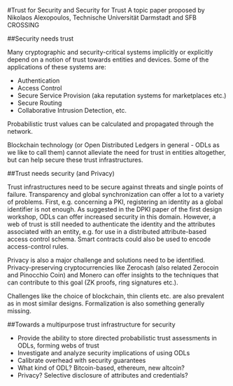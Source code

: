 #Trust for Security and Security for Trust
A topic paper proposed by Nikolaos Alexopoulos, Technische Universität Darmstadt and SFB CROSSING

##Security needs trust

Many cryptographic and security-critical systems implicitly or explicitly depend on a notion of
trust towards entities and devices. Some of the applications of these systems are:

* Authentication
* Access Control
* Secure Service Provision (aka reputation systems for marketplaces etc.)
* Secure Routing
* Collaborative Intrusion Detection, etc.

Probabilistic trust values can be calculated and propagated through the network.

Blockchain technology (or Open Distributed Ledgers in general - ODLs as we like
to call them)
cannot alleviate the need for trust in entities altogether, but can help secure these
trust infrastructures.

##Trust needs security (and Privacy)

Trust infrastructures need to be secure against threats and single points of
failure. Transparency and global synchronization can offer a lot to
a variety of problems. First, e.g. concerning a PKI, registering an identity
as a global identifier is not enough. As suggested in the DPKI paper of the
first design workshop, ODLs can offer increased security in this domain.
However, a web of trust is still needed to authenticate the identity and
the attributes associated with an entity, e.g. for use in a distributed
attribute-based access control schema. Smart contracts could also be used
to encode access-control rules.

Privacy is also a major challenge and solutions need to be identified.
Privacy-preserving cryptocurrencies like Zerocash (also related Zerocoin and Pinocchio Coin) and Monero can offer
insights to the techniques that can contribute to this goal (ZK proofs, ring signatures etc.).

Challenges like the choice of blockchain, thin clients etc. are also prevalent
as in most similar designs. Formalization is also something generally
missing.

##Towards a multipurpose trust infrastructure for security 

* Provide the ability to store directed probabilistic trust assessments
in ODLs, forming webs of trust
* Investigate and analyze security implications of using ODLs
* Calibrate overhead with security guarantees
* What kind of ODL? Bitcoin-based, ethereum, new altcoin?
* Privacy? Selective disclosure of attributes and credentials?
